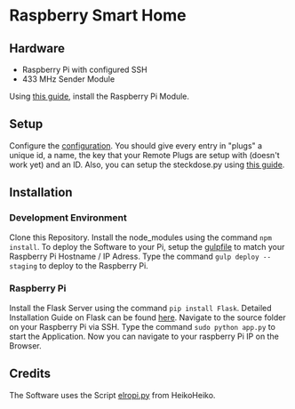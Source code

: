# Raspberry Smart Home
## Hardware
* Raspberry Pi with configured SSH
* 433 MHz Sender Module

Using [this guide](https://chriskrz.selfhost.bz/index.php/433mhz-schalt-steckdosen-fernsteuern/), install the Raspberry Pi Module.

## Setup

Configure the [configuration](./source/conf.json). You should give every entry in "plugs" a unique id, a name, the key that your Remote Plugs are setup with (doesn't work yet) and an ID. Also, you can setup the steckdose.py using [this guide](https://chriskrz.selfhost.bz/index.php/433mhz-schalt-steckdosen-fernsteuern/).

## Installation

### Development Environment
Clone this Repository. Install the node_modules using the command ```npm install```. To deploy the Software to your Pi, setup the [gulpfile](./source/gulpfile.js) to match your Raspberry Pi Hostname / IP Adress. Type the command ```gulp deploy --staging``` to deploy to the Raspberry Pi.

### Raspberry Pi
Install the Flask Server using the command ```pip install Flask```. Detailed Installation Guide on Flask can be found [here](http://flask.pocoo.org/docs/0.12/installation/). Navigate to the source folder on your Raspberry Pi via SSH. Type the command ```sudo python app.py``` to start the Application. Now you can navigate to your raspberry Pi IP on the Browser.

## Credits
The Software uses the Script [elropi.py](http://pastebin.com/aRipYrZ6) from HeikoHeiko.